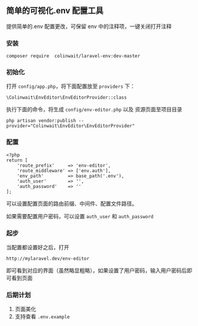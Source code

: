 ## 简单的可视化.env 配置工具

提供简单的.env 配置更改，可保留 env 中的注释项，一键关闭打开注释

### 安装 

```$xslt
composer require  colinwait/laravel-env:dev-master
```

### 初始化

打开 `config/app.php`，将下面配置放至 `providers` 下：

```$xslt
\Colinwait\EnvEditor\EnvEditorProvider::class
```

执行下面的命令，将生成 `config/env-editor.php` 以及 资源页面至项目目录

```$xslt
php artisan vendor:publish --provider="Colinwait\EnvEditor\EnvEditorProvider" 
```

### 配置

```$xslt
<?php
return [
    'route_prefix'     => 'env-editor',
    'route_middleware' => ['env.auth'],
    'env_path'         => base_path('.env'),
    'auth_user'        => '',
    'auth_password'    => ''
];
```
可以设置配置页面的路由前缀、中间件、配置文件路径。

如果需要配置用户密码，可以设置 `auth_user` 和 `auth_password` 

### 起步

当配置都设置好之后，打开 

```$xslt
http://mylaravel.dev/env-editor
```

即可看到对应的界面（虽然略显粗略），如果设置了用户密码，输入用户密码后即可看到页面

### 后期计划

1. 页面美化
2. 支持查看 `.env.example`